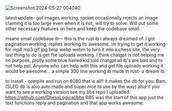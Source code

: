 

![Screenshot 2024-05-27 004040](https://github.com/ChessLogical/dream-/assets/169053333/011ec607-64f0-4d77-8836-5fad51d51515)



latest update- got images working, rocket occasionally rejects an image claiming it is too large even when it is not, will try to solve. Will put some other necessary features on here and keep the codebase small. 


insane small codebase ib-- this is the rust ib i always dreamed of. I got pagination working, replies working its awesome. im trying to get it working for mp4 mp3 gif jpg bmp  webp webm to turn it into a chess site, the very last thing to do is get file uploads working. I think chatgpt is not helping me on purpose, prolly some blue haired kid told chatgpt all ib's are bad and to not help ppl. Anyone who can help with this and get file uploads working it would be awesome... a simple 300 line working ib made in rust- a dream ib. 

to install - compile and run on 8080 that is all!! it makes the db for you. Bam. (SLED db is also auto made and super nice to use by the way) also if you want to see a working version see my bbs repo i uploaded. https://github.com/ChessLogical/bbs BBS was the start of this app just the text functions reply and pagination and that app works awesome. 

